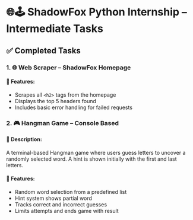 # 🌐🕹️ ShadowFox Python Internship – Intermediate Tasks

## ✅ Completed Tasks

### 1. 🌐 Web Scraper – ShadowFox Homepage

#### 🔧 Features:
- Scrapes all `<h2>` tags from the homepage
- Displays the top 5 headers found
- Includes basic error handling for failed requests

### 2. 🎮 Hangman Game – Console Based

#### 📌 Description:
A terminal-based Hangman game where users guess letters to uncover a randomly selected word. A hint is shown initially with the first and last letters.

#### 🔧 Features:
- Random word selection from a predefined list
- Hint system shows partial word
- Tracks correct and incorrect guesses
- Limits attempts and ends game with result
